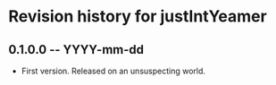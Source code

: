 # Revision history for justIntYeamer

## 0.1.0.0  -- YYYY-mm-dd

* First version. Released on an unsuspecting world.
